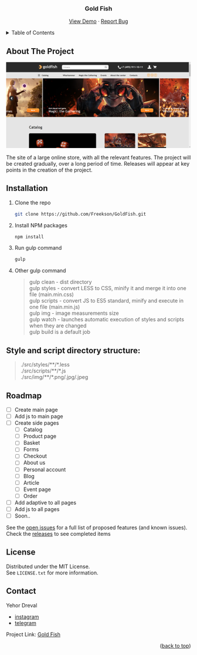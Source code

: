 <div id="top"></div>


<!-- PROJECT LOGO -->
<br />
<div align="center">

<h3 align="center">Gold Fish</h3>

  <p align="center">
    <a href="https://freekson.github.io/GoldFish/">View Demo</a>
    ·
    <a href="https://github.com/Freekson/GoldFish/issues">Report Bug</a>

  </p>
</div>



<!-- TABLE OF CONTENTS -->
<details>
  <summary>Table of Contents</summary>
  <ol>
    <li>
      <a href="#about-the-project">About The Project</a>
    </li>   
    <li><a href="#installation">Installation</a></li>
    <li><a href="#roadmap">Roadmap</a></li>
    <li><a href="#license">License</a></li>
    <li><a href="#contact">Contact</a></li>
  </ol>
</details>



<!-- ABOUT THE PROJECT -->
## About The Project

![project screen](build/img/chrome_qqGQdaHVXp.png)

The site of a large online store, with all the relevant features. The project will be created gradually, over a long period of time. Releases will appear at key points in the creation of the project.


<!-- GETTING STARTED -->

## Installation

1. Clone the repo
   ```sh
   git clone https://github.com/Freekson/GoldFish.git
   ```
2. Install NPM packages
   ```sh
   npm install
   ```
3. Run gulp command
    ```sh
   gulp
   ```
4. Other gulp command
   > gulp clean - dist directory  
    gulp styles - convert LESS to CSS, minify it and merge it into one file (main.min.css)  
    gulp scripts - convert JS to ES5 standard, minify and execute in one file (main.min.js)  
    gulp img - image measurements size  
    gulp watch - launches automatic execution of styles and scripts when they are changed  
    gulp build is a default job  



## Style and script directory structure:
>./src/styles/\*\*/\*.less  
>./src/scripts/\*\*/\*.js  
>./src/img/\*\*/\*.png/.jpg/.jpeg  

<!-- ROADMAP -->
## Roadmap

- [ ] Create main page
- [ ] Add js to main page
- [ ] Create side pages
    - [ ] Catalog
    - [ ] Product page
    - [ ] Basket
    - [ ] Forms
    - [ ] Checkout
    - [ ] About us
    - [ ] Personal account
    - [ ] Blog 
    - [ ] Article
    - [ ] Event page
    - [ ] Order
- [ ] Add adaptive to all pages
- [ ] Add js to all pages
- [ ] Soon.. 

See the [open issues](https://github.com/Freekson/GoldFish/issues) for a full list of proposed features (and known issues).  
Check the [releases](https://github.com/Freekson/GoldFish/releases) to see completed items   


<!-- LICENSE -->
## License

Distributed under the MIT License.   
See `LICENSE.txt` for more information.  


<!-- CONTACT -->
## Contact

Yehor Dreval 
- [instagram](https://www.instagram.com/freeksons)  
- [telegram](https://t.me/freekson)  

Project Link: [Gold Fish](https://github.com/Freekson/GoldFish)
<p align="right">(<a href="#top">back to top</a>)</p>
